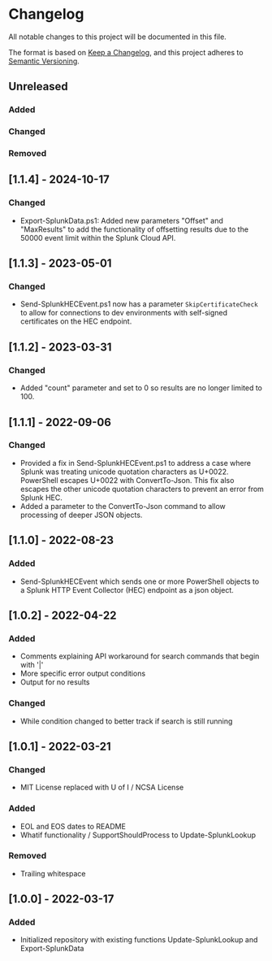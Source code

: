 # Changelog

All notable changes to this project will be documented in this file.

The format is based on [Keep a Changelog](https://keepachangelog.com/en/1.0.0/),
and this project adheres to [Semantic Versioning](https://semver.org/spec/v2.0.0.html).

## Unreleased

### Added

### Changed

### Removed

## [1.1.4] - 2024-10-17

### Changed

- Export-SplunkData.ps1: Added new parameters "Offset" and "MaxResults" to add the functionality of offsetting results due to the 50000 event limit within the Splunk Cloud API.

## [1.1.3] - 2023-05-01

### Changed

- Send-SplunkHECEvent.ps1 now has a parameter `SkipCertificateCheck` to allow for connections to dev environments with self-signed certificates on the HEC endpoint.

## [1.1.2] - 2023-03-31

### Changed

- Added "count" parameter and set to 0 so results are no longer limited to 100.

## [1.1.1] - 2022-09-06

### Changed

- Provided a fix in Send-SplunkHECEvent.ps1 to address a case where Splunk was treating unicode quotation characters as U+0022. PowerShell escapes U+0022 with ConvertTo-Json. This fix also escapes the other unicode quotation characters to prevent an error from Splunk HEC.
- Added a parameter to the ConvertTo-Json command to allow processing of deeper JSON objects.

## [1.1.0] - 2022-08-23

### Added

- Send-SplunkHECEvent which sends one or more PowerShell objects to a Splunk HTTP Event Collector (HEC) endpoint as a json object.

## [1.0.2] - 2022-04-22

### Added

- Comments explaining API workaround for search commands that begin with '|'
- More specific error output conditions
- Output for no results

### Changed

- While condition changed to better track if search is still running

## [1.0.1] - 2022-03-21

### Changed

- MIT License replaced with U of I / NCSA License

### Added

- EOL and EOS dates to README
- Whatif functionality / SupportShouldProcess to Update-SplunkLookup

### Removed

- Trailing whitespace

## [1.0.0] - 2022-03-17

### Added

- Initialized repository with existing functions Update-SplunkLookup and Export-SplunkData
